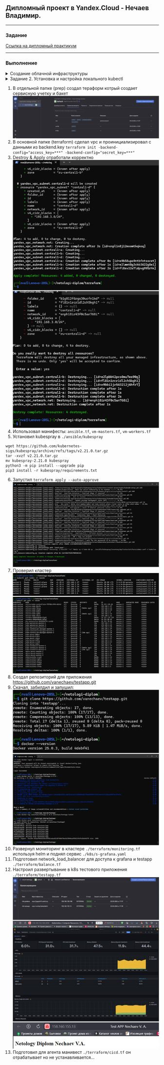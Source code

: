 ## Дипломный проект в Yandex.Cloud - Нечаев Владимир.

---

### Задание

[Ссылка на дипломный практикум](https://github.com/netology-code/devops-diplom-yandexcloud/blob/780e41858bcff72855d9c3aa06733287b368c623/README.md)

---

### Выполнение

<details>
<summary>Создание облачной инфраструктуры</summary>

1. Создал сервисный аккаунт в Yandex.Cloud с достаточными правами.
   
   - Создаем аккаунт `yc iam service-account create --name sa-dip`
   - Назначаем права `yc resource-manager folder add-access-binding default --role admin --subject serviceAccount:===++ aje*-из предыдущей команды ++===`
   - Получаем ключ `yc iam key create --folder-name default --service-account-name sa-dip --output key.json`

2. Сделал terraform который создаст специальную сервисную учетку `tf-dip` и бакет для terraform backend в основном проекте [в отдельной папке](./prep/) и запустил его
   
`terraform apply --auto-approve`

![](media/prep1.png)

![](media/bucket.png)

3. Сделал основновной манифест terraform с VPC и запустил его используя ключи из backend.key (из предыдущего шага) [в папке terraform](./terraform/)

`terraform init -backend-config="access_key=***" -backend-config="secret_key=***"`

`terraform apply --auto-approve`

![](media/net.png)

`terraform destroy` и `terraform apply` отработали коректно

![](media/net.png)

![](media/net.png)

</details>

<details>
<summary>Задание 2. Установка и настройка локального kubectl</summary>
    
1. Установить на локальную машину kubectl.
2. Настроить локально подключение к кластеру.
3. Подключиться к дашборду с помощью port-forward.

</details>

1. В отдельной папке (prep) создал тераформ котрый создает сервисную учетку и бакет ![](media/prep1.png)
2. В основной папке (terraform) сделал vpc и проинициализировал с данными из backend.key `terraform init -backend-config="access_key=***" -backend-config="secret_key=***"`
3. Destroy & Apply отработали корректно ![](media/tf-app.png) ![](media/tf-des.png)
4. Использовал манифесты: `ansible.tf`, `vm-masters.tf`, `vm-workers.tf`
5. Установил kubespray в `./ansible/kubespray`
```shell
wget https://github.com/kubernetes-sigs/kubespray/archive/refs/tags/v2.21.0.tar.gz
tar -xvzf v2.21.0.tar.gz
mv kubespray-2.21.0 kubespray
python3 -m pip install --upgrade pip
pip3 install -r kubespray/requirements.txt
```
6. Запустил `terraform apply --auto-approve` ![](media/ans-done.png)
7. Проверил кластер ![](media/cluster-test1.png) ![](media/cluster-test2.png)
8. Создал репозиторий для приложения https://github.com/vanechaev/testapp.git
9. Скачал, забилдил и запушил: ![](media/test-app1.png) ![](media/test-app2.png)
10. Развернул мониторинг в кластере `./terraform/monitoring.tf` используя helm и поднял сервис  `./k8s/s-grafana.yaml`
11. Подготовил network_load_balancer для доступа к grafana и testapp `./terraform/balance.tf`
12. Настроил развертывание в k8s тестового приложения `./terraform/testapp.tf` ![](media/nlb.png)  ![](media/db-graf.png)  ![](media/app-80.png)
13. Подготовил для агента манивест `./terraform/cicd.tf` он отрабатывает но не устанавливается...


